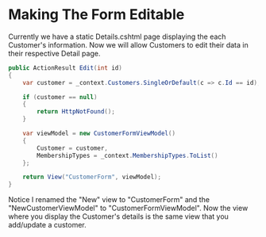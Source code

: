 # Making The Form Editable

Currently we have a static Details.cshtml page displaying the each Customer's information. Now we will allow Customers to edit their data in their respective Detail page.

```cs
public ActionResult Edit(int id)
{
    var customer = _context.Customers.SingleOrDefault(c => c.Id == id);

    if (customer == null)
    {
        return HttpNotFound();
    }

    var viewModel = new CustomerFormViewModel()
    {
        Customer = customer,
        MembershipTypes = _context.MembershipTypes.ToList()
    };

    return View("CustomerForm", viewModel);
}
```

Notice I renamed the "New" view to "CustomerForm" and the "NewCustomerViewModel" to "CustomerFormViewModel". Now the view where you display the Customer's details is the same view that you add/update a customer.
